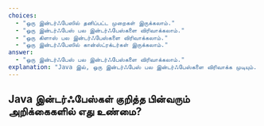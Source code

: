 ```yaml
---
choices:
  - "ஒரு இன்டர்ஃபேஸில் தனிப்பட்ட முறைகள் இருக்கலாம்."
  - "ஒரு இன்டர்ஃபேஸ் பல இன்டர்ஃபேஸ்களை விரிவாக்கலாம்."
  - "ஒரு கிளாஸ் பல இன்டர்ஃபேஸ்களை விரிவாக்கலாம்."
  - "ஒரு இன்டர்ஃபேஸில் கான்ஸ்ட்ரக்டர்கள் இருக்கலாம்."
answer:
  - "ஒரு இன்டர்ஃபேஸ் பல இன்டர்ஃபேஸ்களை விரிவாக்கலாம்."
explanation: "Java இல், ஒரு இன்டர்ஃபேஸ் பல இன்டர்ஃபேஸ்களை விரிவாக்க முடியும். Java 9 இல் தனிப்பட்ட முறைகள் அறிமுகப்படுத்தப்பட்டன, ஆனால் இன்டர்ஃபேஸில் கான்ஸ்ட்ரக்டர்கள் இருக்க முடியாது."
---
```


## Java இன்டர்ஃபேஸ்கள் குறித்த பின்வரும் அறிக்கைகளில் எது உண்மை?
